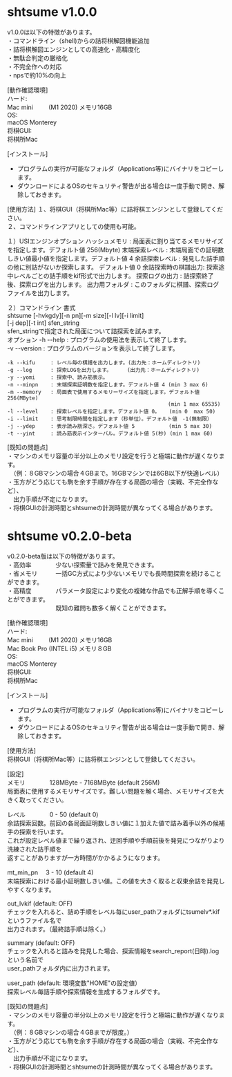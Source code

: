 #  **shtsume  v1.0.0**

v1.0.0は以下の特徴があります。  
・コマンドライン（shell)からの詰将棋解図機能追加  
・詰将棋解図エンジンとしての高速化・高精度化  
    ・無駄合判定の厳格化  
    ・不完全作への対応  
    ・npsで約10%の向上  
    
[動作確認環境]  
ハード:  
Mac mini 　　 (M1 2020) メモリ16GB  
OS:  
macOS Monterey    
将棋GUI:  
将棋所Mac  

[インストール]
- プログラムの実行が可能なフォルダ（Applications等)にバイナリをコピーします。  
- ダウンロードによるOSのセキュリティ警告が出る場合は一度手動で開き、解除しておきます。  

[使用方法]
１、将棋GUI（将棋所Mac等）に詰将棋エンジンとして登録してください。  
２、コマンドラインアプリとしての使用も可能。  

１）USIエンジンオプション
    ハッシュメモリ     : 局面表に割り当てるメモリサイズを指定します。デフォルト値 256(Mbyte)
    末端探索レベル     : 末端局面での証明数しきい値最小値を指定します。デフォルト値 4
    余詰探索レベル     : 発見した詰手順の他に別詰がないか探索します。  デフォルト値 0
    余詰探索時の棋譜出力: 探索途中レベルごとの詰手順をkif形式で出力します。
    探索ログの出力     : 詰探索終了後、探索ログを出力します。
    出力用フォルダ     : このフォルダに棋譜、探索ログファイルを出力します。
     
２）コマンドライン
書式  
     shtsume [-hvkgdy][-n pn][-m size][-l lv][-i limit]  
             [-j dep][-t int] sfen_string  
     sfen_stringで指定された局面について詰探索を試みます。  
オプション
    -h --help     : プログラムの使用法を表示して終了します。  
    -v --version  : プログラムのバージョンを表示して終了します。  
    
    -k --kifu     : レベル毎の棋譜を出力します。(出力先：ホームディレクトリ)  
    -g --log      : 探索LOGを出力します。     (出力先：ホームディレクトリ)  
    -y --yomi     : 探索中、読み筋表示。  
    -n --minpn    : 末端探索証明数を指定します。デフォルト値 4 (min 3 max 6)  
    -m --memory   : 局面表で使用するメモリーサイズを指定します。デフォルト値 256(MByte)  
                                                        (min 1 max 65535)  
    -l --level    : 探索レベルを指定します。デフォルト値 0。   (min 0  max 50)  
    -i --limit    : 思考制限時間を指定します（秒単位）。デフォルト値　-1(無制限）  
    -j --ydep     : 表示読み筋深さ。デフォルト値 5           (min 5 max 30)  
    -t --yint     : 読み筋表示インターバル。デフォルト値 5(秒) (min 1 max 60)  
    
[既知の問題点]  
・マシンのメモリ容量の半分以上のメモリ設定を行うと極端に動作が遅くなります。  
　（例：８GBマシンの場合４GBまで。16GBマシンでは6GB以下が快適レベル）  
・玉方がどう応じても駒を余す手順が存在する局面の場合（実戦、不完全作など）、  
　出力手順が不定になります。  
・将棋GUIの計測時間とshtsumeの計測時間が異なってくる場合があります。  

    
#  **shtsume  v0.2.0-beta**

v0.2.0-beta版は以下の特徴があります。  
・高効率　　　　少ない探索量で詰みを発見できます。  
・省メモリ　　　一括GC方式により少ないメモリでも長時間探索を続けることができます。  
・高精度　　　　パラメータ設定により変化の複雑な作品でも正解手順を導くことができます。  
　　　　　　　　既知の難問も数多く解くことができます。

[動作確認環境]  
ハード:  
Mac mini 　　 (M1 2020) メモリ16GB  
Mac Book Pro (INTEL i5) メモリ８GB  
OS:  
macOS Monterey    
将棋GUI:  
将棋所Mac  

[インストール]
- プログラムの実行が可能なフォルダ（Applications等)にバイナリをコピーします。
- ダウンロードによるOSのセキュリティ警告が出る場合は一度手動で開き、解除しておきます。

[使用方法]  
将棋GUI（将棋所Mac等）に詰将棋エンジンとして登録してください。

[設定]  
メモリ　　　　128MByte - 7168MByte (default 256M)  
局面表に使用するメモリサイズです。難しい問題を解く場合、メモリサイズを大きく取ってください。

レベル　　　　0 - 50 (default 0)  
余詰探索回数。前回の各局面証明数しきい値に１加えた値で詰み着手以外の候補手の探索を行います。  
これが設定レベル値まで繰り返され、迂回手順や手順前後を発見につながりより洗練された詰手順を  
返すことがありますが一方時間がかかるようになります。

mt_min_pn 　3 - 10 (default 4)  
末端探索における最小証明数しきい値。この値を大きく取ると収束余詰を発見しやすくなります。　

out_lvkif       (default: OFF)  
チェックを入れると、詰め手順をレベル毎にuser_pathフォルダにtsumelv*.kifというファイル名で  
出力されます。（最終詰手順は除く。）

summary      (default: OFF)  
チェックを入れると詰みを発見した場合、探索情報をsearch_report(日時).logという名前で  
user_pathフォルダ内に出力されます。

user_path    (default: 環境変数"HOME"の設定値）  
探索レベル毎詰手順や探索情報を生成するフォルダです。

[既知の問題点]  
・マシンのメモリ容量の半分以上のメモリ設定を行うと極端に動作が遅くなります。  
　（例：８GBマシンの場合４GBまでが限度。）  
・玉方がどう応じても駒を余す手順が存在する局面の場合（実戦、不完全作など）、  
　出力手順が不定になります。  
・将棋GUIの計測時間とshtsumeの計測時間が異なってくる場合があります。  

